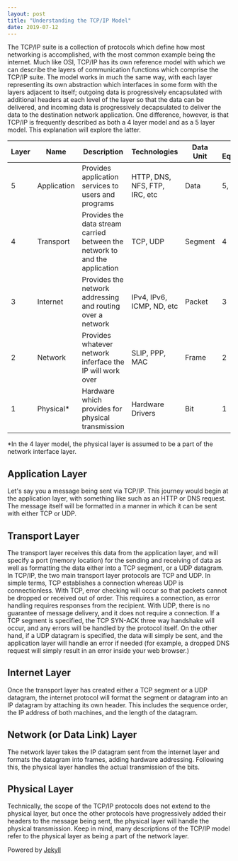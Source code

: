 ```yaml
---
layout: post
title: "Understanding the TCP/IP Model"
date: 2019-07-12
---
```


The TCP/IP suite is a collection of protocols which define how most networking is accomplished, with the most common example being the internet. Much like OSI, TCP/IP has its own reference model with which we can describe the layers of communication functions which comprise the TCP/IP suite. The model works in much the same way, with each layer representing its own abstraction which interfaces in some form with the layers adjacent to itself; outgoing data is progressively encapsulated with additional headers at each level of the layer so that the data can be delivered, and incoming data is progressively decapsulated to deliver the data to the destination network application. One difference, however, is that TCP/IP is frequently described as both a 4 layer model and as a 5 layer model. This explanation will explore the latter.  

| Layer | Name | Description | Technologies | Data Unit | OSI Equivilent |  
|-------|-------|-------|-------|-------|-------|  
| 5 | Application | Provides application services to users and programs | HTTP, DNS, NFS, FTP, IRC, etc | Data | 5, 6, 7 |  
| 4 | Transport | Provides the data stream carried between the network to and the application | TCP, UDP | Segment | 4  |  
| 3 | Internet | Provides the network addressing and routing over a network | IPv4, IPv6, ICMP, ND, etc | Packet | 3 |  
| 2 | Network | Provides whatever network inferface the IP will work over | SLIP, PPP, MAC | Frame | 2 |  
| 1 | Physical* | Hardware which provides for physical transmission | Hardware Drivers  | Bit | 1 |  

*In the 4 layer model, the physical layer is assumed to be a part of the network interface layer.  

<h2>Application Layer</h2>  
Let's say you a message being sent via TCP/IP. This journey would begin at the application layer, with something like such as an HTTP or DNS request. The message itself will be formatted in a manner in which it can be sent with either TCP or UDP.  

<h2>Transport Layer</h2>  
The transport layer receives this data from the application layer, and will specify a port (memory location) for the sending and receiving of data as well as formatting the data either into a TCP segment, or a UDP datagram. In TCP/IP, the two main transport layer protocols are TCP and UDP. In simple terms, TCP establishes a connection whereas UDP is connectionless. With TCP, error checking will occur so that packets cannot be dropped or received out of order. This requires a connection, as error handling requires responses from the recipient. With UDP, there is no guarantee of message delivery, and it does not require a connection. If a TCP segment is specified, the TCP SYN-ACK three way handshake will occur, and any errors will be handled by the protocol itself. On the other hand, if a UDP datagram is specified, the data will simply be sent, and the application layer will handle an error if needed (for example, a dropped DNS request will simply result in an error inside your web browser.)  

<h2>Internet Layer</h2>  
Once the transport layer has created either a TCP segment or a UDP datagram, the internet protocol will format the segment or datagram into an IP datagram by attaching its own header. This includes the sequence order, the IP address of both machines, and the length of the datagram.  

<h2>Network (or Data Link) Layer</h2>  
The network layer takes the IP datagram sent from the internet layer and formats the datagram into frames, adding hardware addressing. Following this, the physical layer handles the actual transmission of the bits.

<h2>Physical Layer</h2>  
Technically, the scope of the TCP/IP protocols does not extend to the physical layer, but once the other protocols have progressively added their headers to the message being sent, the physical layer will handle the physical transmission. Keep in mind, many descriptions of the TCP/IP model refer to the physical layer as being a part of the network layer.  

Powered by [Jekyll](http://jekyllrb.com)
